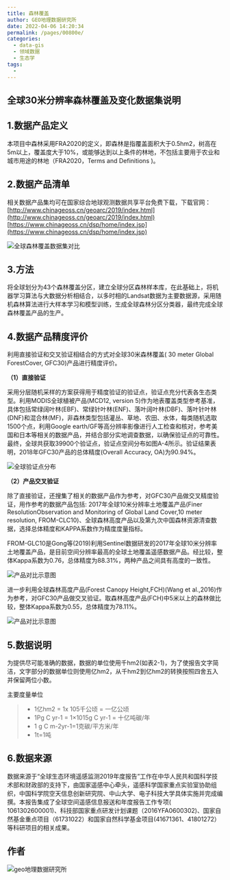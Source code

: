 ```yaml
---
title: 森林覆盖
author: GEO地理数据研究所
date: 2022-04-06 14:20:34
permalink: /pages/00800e/
categories:
  - data-gis
  - 领域数据
  - 生态学
tags:
  - 
---
```

## 全球30米分辨率森林覆盖及变化数据集说明

## **1.数据产品定义**

本项目中森林采用FRA2020的定义，即森林是指覆盖面积大于0.5hm2，树高在5m以上，覆盖度大于10%，或能够达到以上条件的林地，不包括主要用于农业和城市用途的林地（FRA2020，Terms and Definitions )。

## **2.数据产品清单**

相关数据产品集均可在国家综合地球观测数据共享平台免费下载，下载官网：
[http://www.chinageoss.cn/geoarc/2019/index.html](http://www.chinageoss.cn/geoarc/2019/index.html)
[https://www.chinageoss.cn/dsp/home/index.jsp](https://www.chinageoss.cn/dsp/home/index.jsp)

![全球森林覆盖数据集对比](http://pics.landcover100.com/pics///624d31c28894c.png)



## **3.方法**



将全球划分为43个森林覆盖分区，建立全球分区森林样本库，在此基础上，将机器学习算法与大数据分析相结合，以多时相的Landsat数据为主要数据源，采用随机森林算法进行大样本学习和模型训练，生成全球森林分区分类器，最终完成全球森林覆盖产品的生产。



## **4.数据产品精度评价**



利用直接验证和交叉验证相结合的方式对全球30米森林覆盖( 30 meter Global ForestCover, GFC30)产品进行精度评价。

**（1）直接验证**

采用分层随机采样的方案获得用于精度验证的验证点，验证点充分代表各生态类型。利用MODIS全球植被产品(MCD12, version 5)作为地表覆盖类型参考基准，具体包括常绿阔叶林(EBF)、常绿针叶林(ENF)、落叶阔叶林(DBF)、落叶针叶林(DNF)和混合林(MF)，非森林类型包括灌丛、草地、农田、水体，每类随机选取1500个点，利用Google earth/GF等高分辨率影像进行人工检查和核对，参考美国和日本等相关的数据产品，并结合部分实地调查数据，以确保验证点的可靠性。最终，全球共获取39900个验证点，验证点空间分布如图A-4所示。验证结果表明，2018年GFC30产品的总体精度(Overall Accuracy, OA)为90.94%。

![全球验证点分布](http://pics.landcover100.com/pics///624d32dddf574.png)



**（2）产品交叉验证**

除了直接验证，还搜集了相关的数据产品作为参考，对GFC30产品做交叉精度验证，用作参考的数据产品包括: 2017年全球10米分辨率土地覆盖产品(Finer ResolutionObservation and Monitoring of Global Land Cover,10 meter resolution, FROM-CLC10)、全球森林高度产品以及第九次中国森林资源清查数据，选择总体精度和KAPPA系数作为精度度量指标。

FROM-GLC10是Gong等(2019)利用Sentinel数据研发的2017年全球10米分辨率土地覆盖产品，是目前空间分辨率最高的全球土地覆盖遥感数据产品。经比较，整体Kappa系数为0.76，总体精度为88.31%，两种产品之间具有高度的一致性。

![产品对比示意图](http://pics.landcover100.com/pics///624d32f86e872.png)

进一步利用全球森林高度产品(Forest Canopy Height,FCH)(Wang et al.,2016)作为参考，对GFC30产品做交叉验证。取森林高度产品(FCH)中5米以上的森林做比较，整体Kappa系数为0.55，总体精度为78.11%。

![产品对比示意图](http://pics.landcover100.com/pics///624d331d05c46.png)



## 5.**数据说明**

为提供尽可能准确的数据，数据的单位使用千hm2(如表2-1)，为了使报告文字简洁，文字部分的数据单位则使用亿hm2，从千hm2到亿hm2的转换按照四舍五入并保留两位小数。

主要度量单位

> - 1亿hm2 = 1x 105千公顷 = 一亿公顷
> - 1Pg C yr-1 = 1×1015g C yr-1 = 十亿吨碳/年
> - 1 g C m-2yr-1=1克碳/平方米/年
> - 1t=1吨



## **6.数据来源**

数据来源于“全球生态环境遥感监测2019年度报告”工作在中华人民共和国科学技术部和财政部的支持下，由国家遥感中心牵头，遥感科学国家重点实验室协助组织，中国科学院空天信息创新研究院、中山大学、电子科技大学具体实施并完成编撰。本报告集成了全球空间遥感信息报送和年度报告工作专项( 1061302600001)、科技部国家重点研发计划课题（2016YFA0600302)、国家自然基金重点项目（61731022）和国家自然科学基金项目(41671361、41801272）等科研项目的相关成果。

## 作者

![geo地理数据研究所](http://pics.landcover100.com/pics///624d240524b01.jpg)